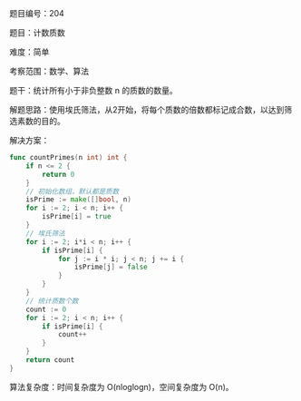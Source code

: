 题目编号：204

题目：计数质数

难度：简单

考察范围：数学、算法

题干：统计所有小于非负整数 n 的质数的数量。

解题思路：使用埃氏筛法，从2开始，将每个质数的倍数都标记成合数，以达到筛选素数的目的。

解决方案：

```go
func countPrimes(n int) int {
    if n <= 2 {
        return 0
    }
    // 初始化数组，默认都是质数
    isPrime := make([]bool, n)
    for i := 2; i < n; i++ {
        isPrime[i] = true
    }
    // 埃氏筛法
    for i := 2; i*i < n; i++ {
        if isPrime[i] {
            for j := i * i; j < n; j += i {
                isPrime[j] = false
            }
        }
    }
    // 统计质数个数
    count := 0
    for i := 2; i < n; i++ {
        if isPrime[i] {
            count++
        }
    }
    return count
}
```

算法复杂度：时间复杂度为 O(nloglogn)，空间复杂度为 O(n)。
